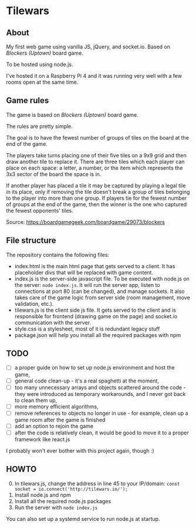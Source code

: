 # Tilewars

## About

My first web game using vanilla JS, jQuery, and socket.io. Based on *Blockers (Uptown)* board game.

To be hosted using node.js.

I've hosted it on a Raspberry Pi 4 and it was running very well with a few rooms open at the same time.

## Game rules

The game is based on *Blockers (Uptown)* board game.

The rules are pretty simple.

The goal is to have the fewest number of groups of tiles on the board at the end of the game.

The players take turns placing one of their five tiles on a 9x9 grid and then draw another tile to replace it. There are three tiles which each player can place on each space: a letter, a number, or the item which represents the 3x3 sector of the board the space is in.

If another player has placed a tile it may be captured by playing a legal tile in its place, only if removing the tile doesn't break a group of tiles belonging to the player into more than one group. If players tie for the fewest number of groups at the end of the game, then the winner is the one who captured the fewest opponents' tiles.

Source: https://boardgamegeek.com/boardgame/29073/blockers

## File structure

The repository contains the following files:
- index.html is the main html page that gets served to a client. It has placeholder divs that will be replaced with game content.
- index.js is the server-side javascript file. To be executed with node.js on the server: `node index.js`. It will run the server app, listen to connections at port 80 (can be changed), and manage sockets. It also takes care of the game logic from server side (room management, move validation, etc.).
- tilewars.js is the client side js file. It gets served to the client and is responsible for frontend (drawing game on the page) and socket.io communication with the server.
- style.css is a stylesheet, most of it is redundant legacy stuff
- package.json will help you install all the required packages with npm

## TODO
- [ ] a proper guide on how to set up node.js environment and host the game,
- [ ] general code clean-up - it's a real spaghetti at the moment,
- [ ] too many unnecessary arrays and objects scattered around the code - they were introduced as temporary workarounds, and I never got back to clean them up,
- [ ] more memory efficient algorithms,
- [ ] remove references to objects no longer in use - for example, clean up a game room after the game is finished
- [ ] add an option to rejoin the game
- [ ] after the code is relatively clean, it would be good to move it to a proper framework like react.js

I probably won't ever bother with this project again, though :)

## HOWTO

0. In tilewars.js, change the address in line 45 to your IP/domain:
`const socket = io.connect('http://tilewars.io/');`
1. Install node.js and npm
2. Install all the required node.js packages
3. Run the server with
`node index.js`

You can also set up a systemd service to run node.js at startup.
